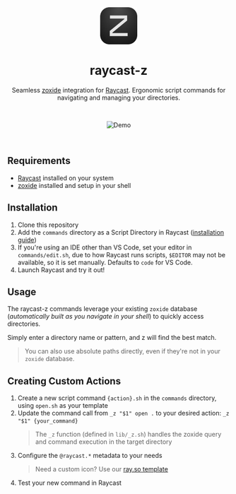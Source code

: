 <div align="center">
  <picture>
    <source media="(prefers-color-scheme: dark)" srcset="icons/z.png">
    <img src="icons/z.png" alt="raycast-z" width="84">
  </picture>
  <h1>raycast-z</h1>
  <p>Seamless <a href="https://github.com/ajeetdsouza/zoxide" target="_blank" rel="noopener">zoxide</a> integration for <a href="https://raycast.com" target="_blank" rel="noopener">Raycast</a>. Ergonomic script commands for navigating and managing your directories.</p>
  <br />
  <figure>
    <img src="https://github.com/user-attachments/assets/bc6a2b88-4a56-454c-bb21-1f37645642e2" alt="Demo" />
  </figure>
  <br />
</div>

## Requirements

- [Raycast](https://raycast.com) installed on your system
- [zoxide](https://github.com/ajeetdsouza/zoxide) installed and setup in your shell

## Installation

1. Clone this repository
2. Add the `commands` directory as a Script Directory in Raycast ([installation guide](https://github.com/raycast/script-commands?tab=readme-ov-file#install-script-commands-from-this-repository))
3. If you're using an IDE other than VS Code, set your editor in `commands/edit.sh`, due to how Raycast runs scripts, `$EDITOR` may not be available, so it is set manually. Defaults to `code` for VS Code.
4. Launch Raycast and try it out!

## Usage

The raycast-z commands leverage your existing `zoxide` database (_automatically built as you navigate in your shell_) to quickly access directories.

Simply enter a directory name or pattern, and z will find the best match.

> You can also use absolute paths directly, even if they're not in your `zoxide` database.

## Creating Custom Actions

1. Create a new script command `{action}.sh` in the `commands` directory, using `open.sh` as your template
2. Update the command call from `_z "$1" open .` to your desired action: `_z "$1" {your_command}`
   > The `_z` function (defined in `lib/_z.sh`) handles the zoxide query and command execution in the target directory
3. Configure the `@raycast.*` metadata to your needs
   > Need a custom icon? Use our [ray.so template](https://ray.so/ZJ1T7XP)
4. Test your new command in Raycast
